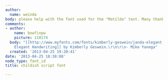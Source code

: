 ```yaml
---
author:
  name: weinda
body: please help with the font used for the "Matilda" text. Many thanks.[img:sites/default/files/old-images/font_6675.jpg]
comments:
- author:
    name: bowfinpw
    picture: 110174
  body: "[[http://www.myfonts.com/fonts/kimberly-geswein/janda-elegant-handwriting/?refby=bowfin|Janda
    Elegant Handwriting]] by Kimberly Geswein.\r\n\r\n- Mike Yanega"
  created: '2013-04-25 19:20:41'
date: '2013-04-25 18:38:08'
node_type: font_id
title: childish script font

---
```

